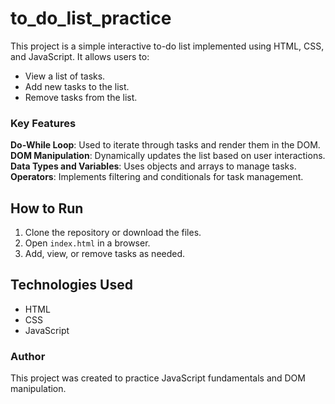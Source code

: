 # to_do_list_practice
This project is a simple interactive to-do list implemented using HTML, CSS, and JavaScript. It allows users to:
- View a list of tasks.
- Add new tasks to the list.
- Remove tasks from the list.

### Key Features

**Do-While Loop**: Used to iterate through tasks and render them in the DOM.
 **DOM Manipulation**: Dynamically updates the list based on user interactions.
 **Data Types and Variables**: Uses objects and arrays to manage tasks.
**Operators**: Implements filtering and conditionals for task management.

## How to Run
1. Clone the repository or download the files.
2. Open `index.html` in a browser.
3. Add, view, or remove tasks as needed.

## Technologies Used
- HTML
- CSS
- JavaScript

### Author
This project was created to practice JavaScript fundamentals and DOM manipulation.